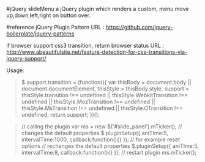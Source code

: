 #jQuery slideMenu
a jQuery plugin which renders a custom, menu move up,down,left,right on button over.

#reference
jQuery Plugin Pattern URL : https://github.com/jquery-boilerplate/jquery-patterns

if browser support css3 transition, return browser status URL : http://www.abeautifulsite.net/feature-detection-for-css-transitions-via-jquery-support/

Usage:

> $.support.transition = (function(){
>     var thisBody = document.body || document.documentElement,
>         thisStyle = thisBody.style,
>         support = thisStyle.transition !== undefined || thisStyle.WebkitTransition !== undefined || thisStyle.MozTransition !== undefined || thisStyle.MsTransition !== undefined || thisStyle.OTransition !== undefined;
>     return support;
> })();

> // calling the plugin
> var ms = new $('#slide_panel').mTicker();
> // changes the default properties
> $.pluginSetup({
> 	aniTIme:5,
> 	intervalTime:1000,
> 	callback:function(){}
> });
> // for example reset options
> // rechanges the default properties
> $.pluginSetup({
> 	aniTIme:5,
> 	intervalTime:8,
> 	callback:function(){}
> });
> // restart plugin
> ms.mTicker();
